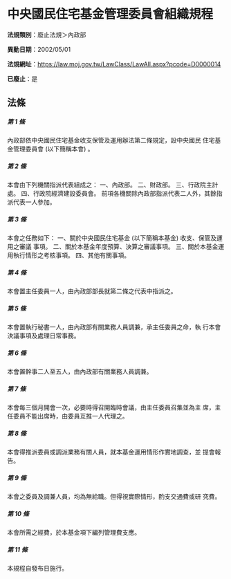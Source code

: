 # 中央國民住宅基金管理委員會組織規程

**法規類別**：廢止法規＞內政部

**異動日期**：2002/05/01  

**法規網址**：https://law.moj.gov.tw/LawClass/LawAll.aspx?pcode=D0000014

**已廢止**：是



## 法條
##### 第 1 條
內政部依中央國民住宅基金收支保管及運用辦法第二條規定，設中央國民
住宅基金管理委員會 (以下簡稱本會) 。

##### 第 2 條
本會由下列機關指派代表組成之：
一、內政部。
二、財政部。
三、行政院主計處。
四、行政院經濟建設委員會。
前項各機關除內政部指派代表二人外，其餘指派代表一人參加。


##### 第 3 條
本會之任務如下：
一、關於中央國民住宅基金 (以下簡稱本基金) 收支、保管及運用之審議
    事項。
二、關於本基金年度預算、決算之審議事項。
三、關於本基金運用執行情形之考核事項。
四、其他有關事項。


##### 第 4 條
本會置主任委員一人，由內政部部長就第二條之代表中指派之。

##### 第 5 條
本會置執行秘書一人，由內政部有關業務人員調兼，承主任委員之命，執
行本會決議事項及處理日常事務。

##### 第 6 條
本會置幹事二人至五人，由內政部有關業務人員調兼。

##### 第 7 條
本會每三個月開會一次，必要時得召開臨時會議，由主任委員召集並為主
席，主任委員不能出席時，由委員互推一人代理之。

##### 第 8 條
本會得推派委員或調派業務有關人員，就本基金運用情形作實地調查，並
提會報告。

##### 第 9 條
本會之委員及調兼人員，均為無給職。但得視實際情形，酌支交通費或研
究費。

##### 第 10 條
本會所需之經費，於本基金項下編列管理費支應。

##### 第 11 條
本規程自發布日施行。


